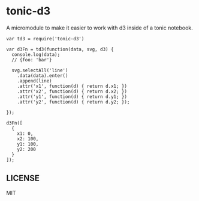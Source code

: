 tonic-d3
===

A micromodule to make it easier to work with d3 inside of a tonic notebook.

```
var td3 = require('tonic-d3')

var d3Fn = td3(function(data, svg, d3) {
  console.log(data);
  // {foo: 'bar'}

  svg.selectAll('line')
    .data(data).enter()
    .append(line)
    .attr('x1', function(d) { return d.x1; })
    .attr('x2', function(d) { return d.x2; })
    .attr('y1', function(d) { return d.y1; })
    .attr('y2', function(d) { return d.y2; });

});

d3Fn([
  {
    x1: 0,
    x2: 100,
    y1: 100,
    y2: 200
  }
]);

```

LICENSE
---

MIT